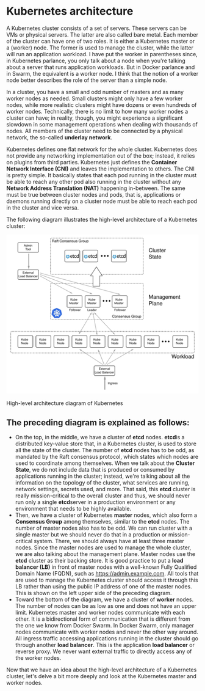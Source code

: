 # Kubernetes architecture

A Kubernetes cluster consists of a set of servers. These servers can be VMs or physical servers. The latter are also called bare metal. Each member of the cluster can have one of two roles. It is either a Kubernetes master or a (worker) node. The former is used to manage the cluster, while the latter will run an application workload. I have put the worker in parentheses since, in Kubernetes parlance, you only talk about a node when you're talking about a server that runs application workloads. But in Docker parlance and in Swarm, the equivalent is a worker node. I think that the notion of a worker node better describes the role of the server than a simple node.

In a cluster, you have a small and odd number of masters and as many worker nodes as needed. Small clusters might only have a few worker nodes, while more realistic clusters might have dozens or even hundreds of worker nodes. Technically, there is no limit to how many worker nodes a cluster can have; in reality, though, you might experience a significant slowdown in some management operations when dealing with thousands of nodes. All members of the cluster need to be connected by a physical network, the so-called **underlay network**.

Kubernetes defines one flat network for the whole cluster. Kubernetes does not provide any networking implementation out of the box; instead, it relies on plugins from third parties. Kubernetes just defines the **Container Network Interface (CNI)** and leaves the implementation to others. The CNI is pretty simple. It basically states that each pod running in the cluster must be able to reach any other pod also running in the cluster without any **Network Address Translation (NAT)** happening in-between. The same must be true between cluster nodes and pods, that is, applications or daemons running directly on a cluster node must be able to reach each pod in the cluster and vice versa.

The following diagram illustrates the high-level architecture of a Kubernetes cluster:

![m12](./img/m12-k1.png)

High-level architecture diagram of Kubernetes

## The preceding diagram is explained as follows:


- On the top, in the middle, we have a cluster of **etcd** nodes. **etcd**is a distributed key-value store that, in a Kubernetes cluster, is used to store all the state of the cluster. The number of **etcd** nodes has to be odd, as mandated by the Raft consensus protocol, which states which nodes are used to coordinate among themselves. When we talk about the **Cluster State**, we do not include data that is produced or consumed by applications running in the cluster; instead, we're talking about all the information on the topology of the cluster, what services are running, network settings, secrets used, and more. That said, this **etcd** cluster is really mission-critical to the overall cluster and thus, we should never run only a single **etcd**server in a production environment or any environment that needs to be highly available.
- Then, we have a cluster of Kubernetes **master** nodes, which also form a **Consensus Group** among themselves, similar to the **etcd** nodes. The number of master nodes also has to be odd. We can run cluster with a single master but we should never do that in a production or mission-critical system. There, we should always have at least three master nodes. Since the master nodes are used to manage the whole cluster, we are also talking about the management plane. Master nodes use the **etcd** cluster as their backing store. It is good practice to put a **load balancer (LB)** in front of master nodes with a well-known Fully Qualified Domain Name (FQDN), such as https://admin.example.com. All tools that are used to manage the Kubernetes cluster should access it through this LB rather than using the public IP address of one of the master nodes. This is shown on the left upper side of the preceding diagram.
- Toward the bottom of the diagram, we have a cluster of **worker** nodes. The number of nodes can be as low as one and does not have an upper limit. Kubernetes master and worker nodes communicate with each other. It is a bidirectional form of communication that is different from the one we know from Docker Swarm. In Docker Swarm, only manager nodes communicate with worker nodes and never the other way around. All ingress traffic accessing applications running in the cluster should go through another **load balancer**. This is the application **load balancer** or reverse proxy. We never want external traffic to directly access any of the worker nodes.

Now that we have an idea about the high-level architecture of a Kubernetes cluster, let's delve a bit more deeply and look at the Kubernetes master and worker nodes. 